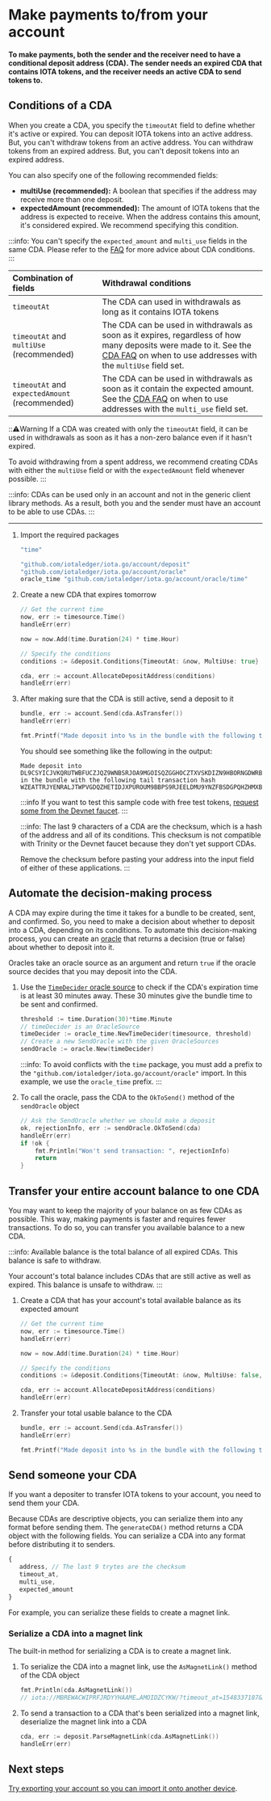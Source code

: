 # Make payments to/from your account

**To make payments, both the sender and the receiver need to have a conditional deposit address (CDA). The sender needs an expired CDA that contains IOTA tokens, and the receiver needs an active CDA to send tokens to.**

## Conditions of a CDA

When you create a CDA, you specify the `timeoutAt` field to define whether it's active or expired. You can deposit IOTA tokens into an active address. But, you can't withdraw tokens from an active address. You can withdraw tokens from an expired address. But, you can't deposit tokens into an expired address.

You can also specify one of the following recommended fields:

- **multiUse (recommended):** A boolean that specifies if the address may receive more than one deposit.
- **expectedAmount (recommended):** The amount of IOTA tokens that the address is expected to receive. When the address contains this amount, it's considered expired. We recommend specifying this condition.

:::info:
You can't specify the `expected_amount` and `multi_use` fields in the same CDA. Please refer to the [FAQ](../references/cda-advice.md) for more advice about CDA conditions.
:::

|  **Combination of fields** | **Withdrawal conditions**
| :----------| :----------|
|`timeoutAt` |The CDA can used in withdrawals as long as it contains IOTA tokens|
|`timeoutAt` and `multiUse` (recommended) |The CDA can be used in withdrawals as soon as it expires, regardless of how many deposits were made to it. See the [CDA FAQ](../references/cda-advice.md) on when to use addresses with the `multiUse` field set. |
|`timeoutAt` and `expectedAmount` (recommended) | The CDA can be used in withdrawals as soon as it contain the expected amount. See the [CDA FAQ](../references/cda-advice.md) on when to use addresses with the `multi_use` field set.|

:::warning:Warning
If a CDA was created with only the `timeoutAt` field, it can be used in withdrawals as soon as it has a non-zero balance even if it hasn't expired. 

To avoid withdrawing from a spent address, we recommend creating CDAs with either the `multiUse` field or with the `expectedAmount` field whenever possible.
:::

:::info:
CDAs can be used only in an account and not in the generic client library methods. As a result, both you and the sender must have an account to be able to use CDAs.
:::

---

1. Import the required packages

    ```go
    "time"

	"github.com/iotaledger/iota.go/account/deposit"
	"github.com/iotaledger/iota.go/account/oracle"
	oracle_time "github.com/iotaledger/iota.go/account/oracle/time"
    ```

2. Create a new CDA that expires tomorrow

    ```go
    // Get the current time
    now, err := timesource.Time()
    handleErr(err)

    now = now.Add(time.Duration(24) * time.Hour)

    // Specify the conditions
    conditions := &deposit.Conditions{TimeoutAt: &now, MultiUse: true}

    cda, err := account.AllocateDepositAddress(conditions)
    handleErr(err)
    ```

3. After making sure that the CDA is still active, send a deposit to it
    
    ```go
    bundle, err := account.Send(cda.AsTransfer())
    handleErr(err)

    fmt.Printf("Made deposit into %s in the bundle with the following tail transaction hash %s\n", cda.Address, bundle[0].Hash)
    ```

    You should see something like the following in the output:

    ```
    Made deposit into DL9CSYICJVKQRUTWBFUCZJQZ9WNBSRJOA9MGOISQZGGHOCZTXVSKDIZN9HBORNGDWRBBAFTKXGEJIAHKDTMAUX9ILA in the bundle with the following tail transaction hash WZEATTRJYENRALJTWPVGDQZHETIDJXPUROUM9BBPS9RJEELDMU9YNZFBSDGPQHZHMXBVCKITSMDEEQ999
    ```

    :::info
    If you want to test this sample code with free test tokens, [request some from the Devnet faucet](root://getting-started/0.1/how-to-guides/get-test-tokens.md).
    :::

    :::info:
    The last 9 characters of a CDA are the checksum, which is a hash of the address and all of its conditions. This checksum is not compatible with Trinity or the Devnet faucet because they don't yet support CDAs.
    
    Remove the checksum before pasting your address into the input field of either of these applications.
    :::

## Automate the decision-making process

A CDA may expire during the time it takes for a bundle to be created, sent, and confirmed. So, you need to make a decision about whether to deposit into a CDA, depending on its conditions. To automate this decision-making process, you can create an [oracle](https://github.com/iotaledger/iota.go/tree/master/account/oracle) that returns a decision (true or false) about whether to deposit into it.

Oracles take an oracle source as an argument and return `true` if the oracle source decides that you may deposit into the CDA.

1. Use the [`TimeDecider` oracle source](https://github.com/iotaledger/iota.go/tree/master/account/oracle/time) to check if the CDA's expiration time is at least 30 minutes away. These 30 minutes give the bundle time to be sent and confirmed.

    ```go
    threshold := time.Duration(30)*time.Minute
    // timeDecider is an OracleSource
    timeDecider := oracle_time.NewTimeDecider(timesource, threshold)
    // Create a new SendOracle with the given OracleSources
    sendOracle := oracle.New(timeDecider)
    ```

    :::info:
    To avoid conflicts with the `time` package, you must add a prefix to the `"github.com/iotaledger/iota.go/account/oracle"` import. In this example, we use the `oracle_time` prefix.
    :::

2. To call the oracle, pass the CDA to the `OkToSend()` method of the `sendOracle` object

    ```go
    // Ask the SendOracle whether we should make a deposit
    ok, rejectionInfo, err := sendOracle.OkToSend(cda)
    handleErr(err)
    if !ok {
        fmt.Println("Won't send transaction: ", rejectionInfo)
        return
    }
    ```

## Transfer your entire account balance to one CDA

You may want to keep the majority of your balance on as few CDAs as possible. This way, making payments is faster and requires fewer transactions. To do so, you can transfer you available balance to a new CDA.

:::info:
Available balance is the total balance of all expired CDAs. This balance is safe to withdraw.

Your account's total balance includes CDAs that are still active as well as expired. This balance is unsafe to withdraw.
:::

1. Create a CDA that has your account's total available balance as its expected amount

    ```go
    // Get the current time
    now, err := timesource.Time()
    handleErr(err)

    now = now.Add(time.Duration(24) * time.Hour)

    // Specify the conditions
    conditions := &deposit.Conditions{TimeoutAt: &now, MultiUse: false, ExpectedAmount: account.AvailableBalance() }

    cda, err := account.AllocateDepositAddress(conditions)
    handleErr(err)
    ```

2. Transfer your total usable balance to the CDA

    ```go
    bundle, err := account.Send(cda.AsTransfer())
    handleErr(err)

    fmt.Printf("Made deposit into %s in the bundle with the following tail transaction hash %s\n", cda.Address, bundle[0].Hash)
    ```

## Send someone your CDA

If you want a depositer to transfer IOTA tokens to your account, you need to send them your CDA.

Because CDAs are descriptive objects, you can serialize them into any format before sending them. The `generateCDA()` method returns a CDA object with the following fields. You can serialize a CDA into any format before distributing it to senders.

```js
{
   address, // The last 9 trytes are the checksum
   timeout_at,
   multi_use,
   expected_amount
}
```

For example, you can serialize these fields to create a magnet link.

### Serialize a CDA into a magnet link

The built-in method for serializing a CDA is to create a magnet link.

1. To serialize the CDA into a magnet link, use the `AsMagnetLink()` method of the CDA object

    ```go
    fmt.Println(cda.AsMagnetLink())
    // iota://MBREWACWIPRFJRDYYHAAME…AMOIDZCYKW/?timeout_at=1548337187&multi_use=1&expected_amount=0
    ```

2. To send a transaction to a CDA that's been serialized into a magnet link, deserialize the magnet link into a CDA

    ```go
    cda, err := deposit.ParseMagnetLink(cda.AsMagnetLink())
    handleErr(err)
    ```

## Next steps

[Try exporting your account so you can import it onto another device](../how-to-guides/import-seed-state.md).